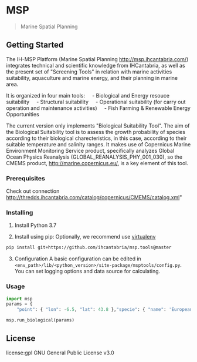# MSP

> Marine Spatial Planning

## Getting Started

The IH-MSP Platform (Marine Spatial Planning http://msp.ihcantabria.com/) integrates technical and scientific knowledge from IHCantabria, as well as the present set of "Screening Tools" in relation with marine activities suitability, aquaculture and marine energy, and their planning in marine area.

It is organized in four main tools:
    - Biological and Energy resouce suitability
    - Structural suitability
    - Operational suitability (for carry out operation and maintenance activities)
    - Fish Farming & Renewable Energy Opportunities

The current version only implements "Biological Suitability Tool". The aim of the Biological Suitability tool is to assess the growth probability of species according to their biological charecteristics, in this case, according to their suitable temperature and salinity ranges. It makes use of Copernicus Marine Environment Monitoring Service product, specifically analyzes Global Ocean Physics Reanalysis (GLOBAL_REANALYSIS_PHY_001_030), so the CMEMS product, http://marine.copernicus.eu/, is a key element of this tool.

### Prerequisites

Check out connection http://thredds.ihcantabria.com/catalog/copernicus/CMEMS/catalog.xml"

### Installing

1. Install Python 3.7

2. Install using pip:
   Optionally, we recommend use [virtualenv](https://virtualenv.pypa.io/en/latest/)

```sh
pip install git+https://github.com/ihcantabria/msp.tools@master
```

3. Configuration
   A basic configuration can be edited in `<env_path>/lib/<python_version>/site-package/msptools/config.py`. You can set logging options and data source for calculating.


### Usage

```python
import msp
params = {
    "point": { "lon": -6.5, "lat": 43.8 },"specie": { "name": 'European seabass', "salinity_min": 30, "salinity_max": 40, "temperature_min": 18, "temperature_max": 26 }, "dates": { "ini": '2015-01-01', "end": '2015-03-01' }}

msp.run_biological(params)
```

## License

license:gpl GNU General Public License v3.0
